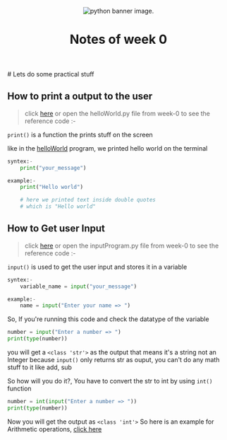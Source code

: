 <p align="center">
  <img src="https://www.digitalscholarshipleiden.nl/images/uploads/_articleHeader/Python_image.jpg" alt=" python banner image."><br>

<h1 align="center">  Notes of week 0 </h1>
<br>
<br>
# Lets do some practical stuff

## How to print a output to the user

> click [here](../week-0-basics/code/helloWorld.py) or open the helloWorld.py file from week-0 to see the reference code :-

`print()` is a function the prints stuff on the screen

like in the [helloWorld](../week-0-basics/code/helloWorld.py) program, we printed hello world on the terminal

```python
syntex:-
    print("your_message")

example:-
    print("Hello world")

    # here we printed text inside double quotes
    # which is "Hello world"
```

## How to Get user Input

> click [here](../week-0-basics/code/inputProgram.py) or open the inputProgram.py file from week-0 to see the reference code :-

`input()` is used to get the user input and stores it in a variable

```python
syntex:-
    variable_name = input("your_message")

example:-
    name = input("Enter your name => ")
```

So, If you're running this code and check the datatype of the variable

```python
number = input("Enter a number => ")
print(type(number))
```

you will get a `<class 'str'>` as the output that means it's a string not an Integer because `input()` only returns str as ouput, you can't do any math stuff to it like add, sub

So how will you do it?, You have to convert the str to int by using `int()` function

```python
number = int(input("Enter a number => "))
print(type(number))
```

Now you will get the output as `<class 'int'>`
So here is an example for Arithmetic operations, [click here](/week-0-basics/code/MathOperations.py)
